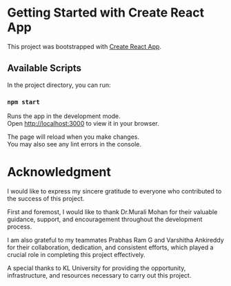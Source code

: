 # Getting Started with Create React App

This project was bootstrapped with [Create React App](https://github.com/facebook/create-react-app).

## Available Scripts

In the project directory, you can run:

### `npm start`

Runs the app in the development mode.\
Open [http://localhost:3000](http://localhost:3000) to view it in your browser.

The page will reload when you make changes.\
You may also see any lint errors in the console.


# Acknowledgment

I would like to express my sincere gratitude to everyone who contributed to the success of this project.

First and foremost, I would like to thank Dr.Murali Mohan for their valuable guidance, support, and encouragement throughout the development process.

I am also grateful to my teammates Prabhas Ram G and Varshitha Ankireddy for their collaboration, dedication, and consistent efforts, which played a crucial role in completing this project effectively.

A special thanks to KL University for providing the opportunity, infrastructure, and resources necessary to carry out this project.
